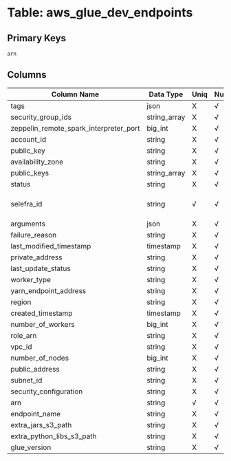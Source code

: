 # Table: aws_glue_dev_endpoints

## Primary Keys 

```
arn
```


## Columns 

|  Column Name   |  Data Type  | Uniq | Nullable | Description | 
|  ----  | ----  | ----  | ----  | ---- | 
| tags | json | X | √ |  | 
| security_group_ids | string_array | X | √ |  | 
| zeppelin_remote_spark_interpreter_port | big_int | X | √ |  | 
| account_id | string | X | √ |  | 
| public_key | string | X | √ |  | 
| availability_zone | string | X | √ |  | 
| public_keys | string_array | X | √ |  | 
| status | string | X | √ |  | 
| selefra_id | string | √ | √ | primary keys value md5 | 
| arguments | json | X | √ |  | 
| failure_reason | string | X | √ |  | 
| last_modified_timestamp | timestamp | X | √ |  | 
| private_address | string | X | √ |  | 
| last_update_status | string | X | √ |  | 
| worker_type | string | X | √ |  | 
| yarn_endpoint_address | string | X | √ |  | 
| region | string | X | √ |  | 
| created_timestamp | timestamp | X | √ |  | 
| number_of_workers | big_int | X | √ |  | 
| role_arn | string | X | √ |  | 
| vpc_id | string | X | √ |  | 
| number_of_nodes | big_int | X | √ |  | 
| public_address | string | X | √ |  | 
| subnet_id | string | X | √ |  | 
| security_configuration | string | X | √ |  | 
| arn | string | √ | √ |  | 
| endpoint_name | string | X | √ |  | 
| extra_jars_s3_path | string | X | √ |  | 
| extra_python_libs_s3_path | string | X | √ |  | 
| glue_version | string | X | √ |  | 


